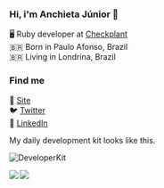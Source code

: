 ### Hi, i'm Anchieta Júnior 👋

🖥️ Ruby developer at [Checkplant](https://www.checkplant.com.br/)
<br />
🇧🇷 Born in Paulo Afonso, Brazil
<br />
🇧🇷 Living in Londrina, Brazil

### Find me

🚀 [Site](https://www.anchietajunior.com/)
<br />
🐦 [Twitter](https://twitter.com/anchietajnr)
<br />
💼 [LinkedIn](https://www.linkedin.com/in/anchietajunior/)

My daily development kit looks like this.

![DeveloperKit](https://i.ibb.co/KXKrz8C/bg.png)

<a href="https://github.com/anuraghazra/github-readme-stats">
  <img align="left" src="https://github-readme-stats.vercel.app/api?username=anchietajunior&show_icons=true&theme=gruvbox" />
</a>
<a href="https://github.com/anuraghazra/convoychat">
  <img align="left" src="https://github-readme-stats.vercel.app/api/top-langs/?username=anchietajunior&layout=compact" />
</a>
